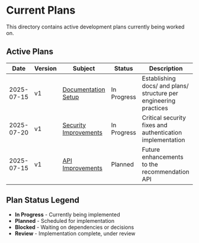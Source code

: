 # Current Plans

This directory contains active development plans currently being worked on.

## Active Plans

| Date       | Version | Subject                                                              | Status      | Description                                                       |
| ---------- | ------- | -------------------------------------------------------------------- | ----------- | ----------------------------------------------------------------- |
| 2025-07-15 | v1      | [Documentation Setup](./2025-07-15-v1-documentation-setup.md)        | In Progress | Establishing docs/ and plans/ structure per engineering practices |
| 2025-07-20 | v1      | [Security Improvements](./2025-07-20-v1-security-improvements.md)    | In Progress | Critical security fixes and authentication implementation         |
| 2025-07-15 | v1      | [API Improvements](./2025-07-15-v1-api-improvements.md)              | Planned     | Future enhancements to the recommendation API                     |

## Plan Status Legend

- **In Progress** - Currently being implemented
- **Planned** - Scheduled for implementation
- **Blocked** - Waiting on dependencies or decisions
- **Review** - Implementation complete, under review

